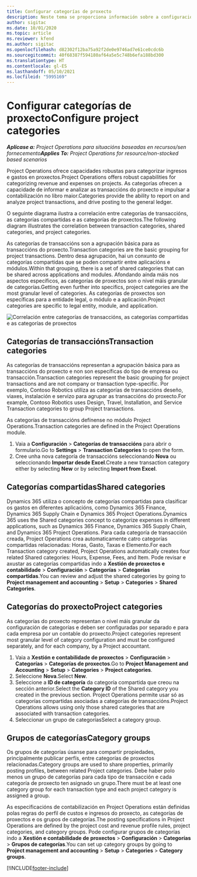 ```yaml
---
title: Configurar categorías de proxecto
description: Neste tema se proporciona información sobre a configuración das categorías de proxectos.
author: sigitac
ms.date: 10/01/2020
ms.topic: article
ms.reviewer: kfend
ms.author: sigitac
ms.openlocfilehash: d82302f12ba75a92f2de0e9746ad7e61ce0cdc6b
ms.sourcegitcommit: 40f68387f594180af64a5e5c748b6efa188bd300
ms.translationtype: HT
ms.contentlocale: gl-ES
ms.lasthandoff: 05/10/2021
ms.locfileid: "5995169"
---
```

# <a name="configure-project-categories"></a><span data-ttu-id="551a1-103">Configurar categorías de proxecto</span><span class="sxs-lookup"><span data-stu-id="551a1-103">Configure project categories</span></span>

<span data-ttu-id="551a1-104">_**Aplícase a:** Project Operations para situacións baseadas en recursos/sen fornecemento_</span><span class="sxs-lookup"><span data-stu-id="551a1-104">_**Applies To:** Project Operations for resource/non-stocked based scenarios_</span></span>

<span data-ttu-id="551a1-105">Project Operations ofrece capacidades robustas para categorizar ingresos e gastos en proxectos.</span><span class="sxs-lookup"><span data-stu-id="551a1-105">Project Operations offers robust capabilities for categorizing revenue and expenses on projects.</span></span> <span data-ttu-id="551a1-106">As categorías ofrecen a capacidade de informar e analizar as transaccións do proxecto e impulsar a contabilización no libro maior.</span><span class="sxs-lookup"><span data-stu-id="551a1-106">Categories provide the ability to report on and analyze project transactions, and drive posting to the general ledger.</span></span>

<span data-ttu-id="551a1-107">O seguinte diagrama ilustra a correlación entre categorías de transaccións, as categorías compartidas e as categorías de proxectos.</span><span class="sxs-lookup"><span data-stu-id="551a1-107">The following diagram illustrates the correlation between transaction categories, shared categories, and project categories.</span></span> 

<span data-ttu-id="551a1-108">As categorías de transaccións son a agrupación básica para as transaccións do proxecto.</span><span class="sxs-lookup"><span data-stu-id="551a1-108">Transaction categories are the basic grouping for project transactions.</span></span> <span data-ttu-id="551a1-109">Dentro desa agrupación, hai un conxunto de categorías compartidas que se poden compartir entre aplicacións e módulos.</span><span class="sxs-lookup"><span data-stu-id="551a1-109">Within that grouping, there is a set of shared categories that can be shared across applications and modules.</span></span> <span data-ttu-id="551a1-110">Afondando aínda máis nos aspectos específicos, as categorías de proxectos son o nivel máis granular de categorías.</span><span class="sxs-lookup"><span data-stu-id="551a1-110">Getting even further into specifics, project categories are the most granular level of categories.</span></span> <span data-ttu-id="551a1-111">As categorías de proxectos son específicas para a entidade legal, o módulo e a aplicación.</span><span class="sxs-lookup"><span data-stu-id="551a1-111">Project categories are specific to legal entity, module, and application.</span></span>

![Correlación entre categorías de transaccións, as categorías compartidas e as categorías de proxectos](media/project-categories.png)

## <a name="transaction-categories"></a><span data-ttu-id="551a1-113">Categorías de transaccións</span><span class="sxs-lookup"><span data-stu-id="551a1-113">Transaction categories</span></span>

<span data-ttu-id="551a1-114">As categorías de transaccións representan a agrupación básica para as transaccións do proxecto e non son específicas do tipo de empresa ou transacción.</span><span class="sxs-lookup"><span data-stu-id="551a1-114">Transaction categories represent the basic grouping for project transactions and are not company or transaction type-specific.</span></span> <span data-ttu-id="551a1-115">Por exemplo, Contoso Robotics utiliza as categorías de transaccións deseño, viaxes, instalación e servizo para agrupar as transaccións do proxecto.</span><span class="sxs-lookup"><span data-stu-id="551a1-115">For example, Contoso Robotics uses Design, Travel, Installation, and Service Transaction categories to group Project transactions.</span></span>

<span data-ttu-id="551a1-116">As categorías de transaccións defínense no módulo Project Operations.</span><span class="sxs-lookup"><span data-stu-id="551a1-116">Transaction categories are defined in the Project Operations module.</span></span> 
1. <span data-ttu-id="551a1-117">Vaia a **Configuración** \> **Categorías de transaccións** para abrir o formulario.</span><span class="sxs-lookup"><span data-stu-id="551a1-117">Go to **Settings** \> **Transaction Categories** to open the form.</span></span> 
2. <span data-ttu-id="551a1-118">Cree unha nova categoría de transaccións seleccionando **Nova** ou seleccionando **Importar desde Excel**.</span><span class="sxs-lookup"><span data-stu-id="551a1-118">Create a new transaction category either by selecting **New** or by selecting **Import from Excel**.</span></span>

## <a name="shared-categories"></a><span data-ttu-id="551a1-119">Categorías compartidas</span><span class="sxs-lookup"><span data-stu-id="551a1-119">Shared categories</span></span>

<span data-ttu-id="551a1-120">Dynamics 365 utiliza o concepto de categorías compartidas para clasificar os gastos en diferentes aplicacións, como Dynamics 365 Finance, Dynamics 365 Supply Chain e Dynamics 365 Project Operations.</span><span class="sxs-lookup"><span data-stu-id="551a1-120">Dynamics 365 uses the Shared categories concept to categorize expenses in different applications, such as Dynamics 365 Finance, Dynamics 365 Supply Chain, and Dynamics 365 Project Operations.</span></span> <span data-ttu-id="551a1-121">Para cada categoría de transacción creada, Project Operations crea automaticamente catro categorías compartidas relacionadas: Horas, Gasto, Taxas e Elemento.</span><span class="sxs-lookup"><span data-stu-id="551a1-121">For each Transaction category created, Project Operations automatically creates four related Shared categories: Hours, Expense, Fees, and Item.</span></span> <span data-ttu-id="551a1-122">Pode revisar e axustar as categorías compartidas indo a **Xestión de proxectos e contabilidade** \> **Configuración** \> **Categorías** \> **Categorías compartidas**.</span><span class="sxs-lookup"><span data-stu-id="551a1-122">You can review and adjust the shared categories by going to **Project management and accounting** \> **Setup** \> **Categories** \> **Shared Categories**.</span></span>

## <a name="project-categories"></a><span data-ttu-id="551a1-123">Categorías do proxecto</span><span class="sxs-lookup"><span data-stu-id="551a1-123">Project categories</span></span>

<span data-ttu-id="551a1-124">As categorías do proxecto representan o nivel máis granular da configuración de categorías e deben ser configuradas por separado e para cada empresa por un contable do proxecto.</span><span class="sxs-lookup"><span data-stu-id="551a1-124">Project categories represent most granular level of category configuration and must be configured separately, and for each company, by a Project accountant.</span></span>

1. <span data-ttu-id="551a1-125">Vaia a **Xestión e contabilidade de proxectos** \> **Configuración** \> **Categorías** \> **Categorías de proxectos**.</span><span class="sxs-lookup"><span data-stu-id="551a1-125">Go to **Project Management and Accounting** \> **Setup** \> **Categories** \> **Project categories**.</span></span>
2. <span data-ttu-id="551a1-126">Seleccione **Nova**.</span><span class="sxs-lookup"><span data-stu-id="551a1-126">Select **New**.</span></span>
3. <span data-ttu-id="551a1-127">Seleccione a **ID de categoría** da categoría compartida que creou na sección anterior.</span><span class="sxs-lookup"><span data-stu-id="551a1-127">Select the **Category ID** of the Shared category you created in the previous section.</span></span> <span data-ttu-id="551a1-128">Project Operations permite usar só as categorías compartidas asociadas a categorías de transaccións.</span><span class="sxs-lookup"><span data-stu-id="551a1-128">Project Operations allows using only those shared categories that are associated with transaction categories.</span></span>
4. <span data-ttu-id="551a1-129">Seleccionar un grupo de categorías</span><span class="sxs-lookup"><span data-stu-id="551a1-129">Select a category group.</span></span>

## <a name="category-groups"></a><span data-ttu-id="551a1-130">Grupos de categorías</span><span class="sxs-lookup"><span data-stu-id="551a1-130">Category groups</span></span>

<span data-ttu-id="551a1-131">Os grupos de categorías úsanse para compartir propiedades, principalmente publicar perfís, entre categorías de proxectos relacionadas.</span><span class="sxs-lookup"><span data-stu-id="551a1-131">Category groups are used to share properties, primarily posting profiles, between related Project categories.</span></span> <span data-ttu-id="551a1-132">Debe haber polo menos un grupo de categorías para cada tipo de transacción e cada categoría de proxecto ten asignado un grupo.</span><span class="sxs-lookup"><span data-stu-id="551a1-132">There must be at least one category group for each transaction type and each project category is assigned a group.</span></span>

<span data-ttu-id="551a1-133">As especificacións de contabilización en Project Operations están definidas polas regras do perfil de custos e ingresos do proxecto, as categorías de proxectos e os grupos de categorías.</span><span class="sxs-lookup"><span data-stu-id="551a1-133">The posting specifications in Project Operations are defined by the project cost and revenue profile rules, project categories, and category groups.</span></span> <span data-ttu-id="551a1-134">Pode configurar grupos de categorías indo a **Xestión e contabilidade de proxectos** \> **Configuración** \> **Categorías** \> **Grupos de categorías**.</span><span class="sxs-lookup"><span data-stu-id="551a1-134">You can set up category groups by going to **Project management and accounting** \> **Setup** \> **Categories** \> **Category groups**.</span></span>


[!INCLUDE[footer-include](../includes/footer-banner.md)]